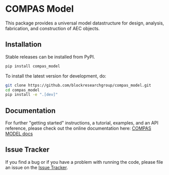 # COMPAS Model

This package provides a universal model datastructure for design, analysis, fabrication, and construction of AEC objects.

## Installation

Stable releases can be installed from PyPI.

```bash
pip install compas_model
```

To install the latest version for development, do:

```bash
git clone https://github.com/blockresearchgroup/compas_model.git
cd compas_model
pip install -e ".[dev]"
```

## Documentation

For further "getting started" instructions, a tutorial, examples, and an API reference,
please check out the online documentation here: [COMPAS MODEL docs](https://blockresearchgroup.github.io/compas_model)

## Issue Tracker

If you find a bug or if you have a problem with running the code, please file an issue on the [Issue Tracker](https://github.com/BlockResearchGroup/compas_model/issues).
